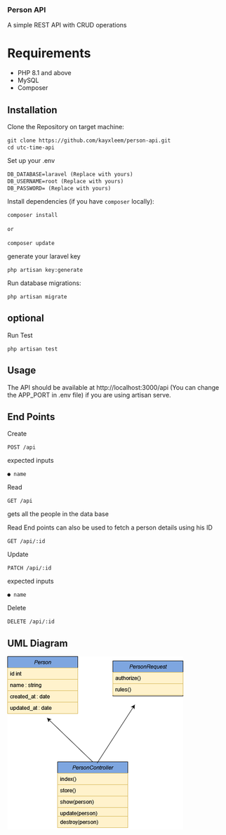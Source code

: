 ### Person API 

A simple REST API with CRUD operations 

# Requirements
  - PHP 8.1 and above
  - MySQL
  - Composer

## Installation

Clone the Repository on target machine:


    git clone https://github.com/kayxleem/person-api.git 
    cd utc-time-api

Set up your .env

    DB_DATABASE=laravel (Replace with yours)
    DB_USERNAME=root (Replace with yours)
    DB_PASSWORD= (Replace with yours)

Install dependencies (if you have `composer` locally):

    composer install

    or 

    composer update

generate your laravel key

    php artisan key:generate

Run database migrations:

    php artisan migrate

## optional 

Run Test

    php artisan test

## Usage

The API should be available at http://localhost:3000/api (You can change the APP_PORT in .env file) if you are using artisan serve.

## End Points

Create

    POST /api

expected inputs

    ● name

Read

    GET /api

gets all the people in the data base


Read End points can also be used to fetch a person details using his ID

    GET /api/:id


Update

    PATCH /api/:id

expected inputs

    ● name


Delete

    DELETE /api/:id

## UML Diagram
![UML Diagram](personuml.png)

